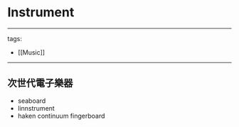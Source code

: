 # Instrument

---
tags:
  - [[Music]]
---


## 次世代電子樂器

* seaboard
* linnstrument
* haken continuum fingerboard